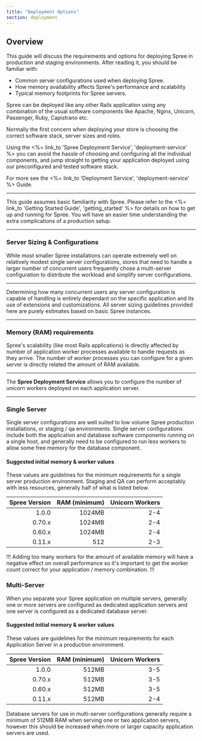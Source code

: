 ```yaml
---
title: "Deployment Options"
section: deployment
---
```


## Overview

This guide will discuss the requirements and options for deploying Spree
in production and staging environments. After reading it, you should be
familiar with:

-   Common server configurations used when deploying Spree.
-   How memory availability affects Spree's performance and scalability
-   Typical memory footprints for Spree servers.

Spree can be deployed like any other Rails application using any
combination of the usual software components like Apache, Nginx,
Unicorn, Passenger, Ruby, Capistrano etc.

Normally the first concern when deploying your store is choosing the
correct software stack, server sizes and roles.

Using the <%= link_to 'Spree Deployment Service', 'deployment-service' %> you can
avoid the hassle of choosing and configuring all the individual
components, and jump straight to getting your application deployed using
our preconfigured and tested software stack.

For more see the <%= link_to 'Deployment Service', 'deployment-service' %> Guide.

***
This guide assumes basic familiarity with Spree. Please refer to
the <%= link_to 'Getting Started Guide', 'getting_started' %> for details on how to
get up and running for Spree. You will have an easier time understanding
the extra complications of a production setup.
***

### Server Sizing & Configurations

While most smaller Spree installations can operate extremely well on
relatively modest single server configurations, stores that need to
handle a larger number of concurrent users frequently chose a
multi-server configuration to distribute the workload and simplify
server configurations.

***
Determining how many concurrent users any server configuration is
capable of handling is entirely dependant on the specific application
and its use of extensions and customizations. All server sizing
guidelines provided here are purely estimates based on basic Spree
instances.
***

### Memory (RAM) requirements

Spree's scalability (like most Rails applications) is directly affected
by number of application worker processes available to handle requests
as they arrive. The number of worker processes you can configure for a
given server is directly related the amount of RAM available.

***
The **Spree Deployment Service** allows you to configure the
number of unicorn workers deployed on each application server.
***

### Single Server

Single server configurations are well suited to low volume Spree
production installations, or staging / qa environments. Single server
configurations include both the application and database software
components running on a single host, and generally need to be configured
to run less workers to allow some free memory for the database
component.

#### Suggested initial memory & worker values

These values are guidelines for the minimum requirements for a single
server production environment. Staging and QA can perform acceptably
with less resources, generally half of what is listed below.

|Spree Version|RAM (minimum)|Unicorn Workers|
|------------:|------------:|--------------:|
|1.0.0|1024MB|2-4|
|0.70.x|1024MB|2-4|
|0.60.x|1024MB|2-4|
|0.11.x|512|2-3|

!!!
Adding too many workers for the amount of available memory will
have a negative effect on overall performance so it's important to get
the worker count correct for your application / memory combination.
!!!

### Multi-Server

When you separate your Spree application on multiple servers, generally
one or more servers are configured as dedicated application servers and
one server is configured as a dedicated database server.

#### Suggested initial memory & worker values

These values are guidelines for the minimum requirements for each
Application Server in a production environment.

|Spree Version|RAM (minimum)|Unicorn Workers|
|------------:|------------:|--------------:|
|1.0.0|512MB|3-5|
|0.70.x|512MB|3-5|
|0.60.x|512MB|3-5|
|0.11.x|512MB|2-4|

Database servers for use in multi-server configurations generally
require a minimum of 512MB RAM when serving one or two applicaiton
servers, however this should be increased when more or larger capacity
application servers are used.
